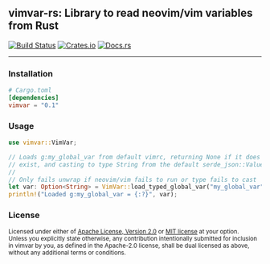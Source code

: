 ## vimvar-rs: Library to read neovim/vim variables from Rust

[![Build Status][build_img]][build_lnk]
[![Crates.io][crates_img]][crates_lnk]
[![Docs.rs][doc_img]][doc_lnk]

[build_img]: https://github.com/chipsenkbeil/vimvar-rs/workflows/CI/badge.svg
[build_lnk]: https://github.com/chipsenkbeil/vimvar-rs/actions
[crates_img]: https://img.shields.io/crates/v/vimvar.svg
[crates_lnk]: https://crates.io/crates/vimvar
[doc_img]: https://docs.rs/vimvar/badge.svg
[doc_lnk]: https://docs.rs/vimvar

---

### Installation

```toml
# Cargo.toml
[dependencies]
vimvar = "0.1"
```

### Usage

```rust
use vimvar::VimVar;

// Loads g:my_global_var from default vimrc, returning None if it does not
// exist, and casting to type String from the default serde_json::Value
//
// Only fails unwrap if neovim/vim fails to run or type fails to cast
let var: Option<String> = VimVar::load_typed_global_var("my_global_var").unwrap();
println!("Loaded g:my_global_var = {:?}", var);
```

### License

<sup>
Licensed under either of <a href="LICENSE-APACHE">Apache License, Version
2.0</a> or <a href="LICENSE-MIT">MIT license</a> at your option.
</sup>

<br>

<sub>
Unless you explicitly state otherwise, any contribution intentionally submitted
for inclusion in vimvar by you, as defined in the Apache-2.0 license, shall be
dual licensed as above, without any additional terms or conditions.
</sub>

